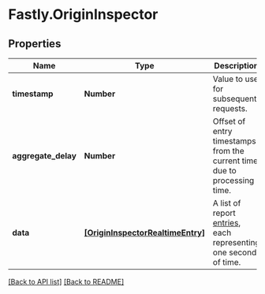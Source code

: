 # Fastly.OriginInspector

## Properties

Name | Type | Description | Notes
------------ | ------------- | ------------- | -------------
**timestamp** | **Number** | Value to use for subsequent requests. | [optional] 
**aggregate_delay** | **Number** | Offset of entry timestamps from the current time due to processing time. | [optional] 
**data** | [**[OriginInspectorRealtimeEntry]**](OriginInspectorRealtimeEntry.md) | A list of report [entries](#entry-data-model), each representing one second of time. | [optional] 


[[Back to API list]](../../README.md#endpoints) [[Back to README]](../../README.md)
